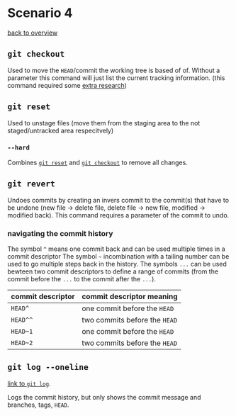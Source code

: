 # Scenario 4
[back to overview](README.md)
## `git checkout`
Used to move the `HEAD`/commit the working tree is based of of. Without a parameter this command will just list the current tracking information. (this command required some [extra research](https://git-scm.com/docs/git-checkout))
## `git reset`
Used to unstage files (move them from the staging area to the not staged/untracked area respecitvely)
### `--hard`
Combines [`git reset`](#git-reset) and [`git checkout`](#git-checkout) to remove all changes.
## `git revert`
Undoes commits by creating an invers commit to the commit(s) that have to be undone (new file -> delete file, delete file -> new file, modified -> modified back). This command requires a parameter of the commit to undo.
### navigating the commit history
The symbol `^` means one commit back and can be used multiple times in a commit descriptor
The symbol `~` incombination with a tailing number can be used to go multiple steps back in the history.
The symbols `...` can be used bewteen two commit descriptors to define a range of commits (from the commit before the `...` to the commit after the `...`).

commit descriptor | commit descriptor meaning
----------------- | -------------------------
`HEAD^`           | one commit before the `HEAD`
`HEAD^^`          | two commits before the `HEAD`
`HEAD~1`          | one commit before the `HEAD`
`HEAD~2`          | two commits before the `HEAD`

## `git log `**`--oneline`**
[link to `git log`](Scenario2.md#git-log).

Logs the commit history, but only shows the commit message and branches, tags, `HEAD`.